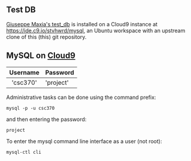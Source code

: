Test DB
----
[Giuseppe Maxia's test_db](https://github.com/datacharmer/test_db) is installed on a Cloud9 instance at https://ide.c9.io/stvhwrd/mysql, an Ubuntu workspace with an upstream clone of this (this) git repository.


MySQL on [Cloud9](https://ide.c9.io/stvhwrd/mysql)
----
|Username|Password|
|:----------------:|:-------|
|'csc370'|'project'|

Administrative tasks can be done using the command prefix:

`mysql -p -u csc370`

and then entering the password:

`project`


To enter the mysql command line interface as a user (not root):

`mysql-ctl cli`

